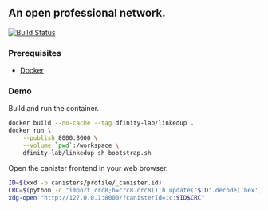 ## An open professional network.

[![Build Status](https://travis-ci.org/dfinity-lab/linkedup.svg?branch=master)](https://travis-ci.org/dfinity-lab/linkedup?branch=master)

### Prerequisites

- [Docker](https://docker.com)

### Demo

Build and run the container.
```bash
docker build --no-cache --tag dfinity-lab/linkedup .
docker run \
    --publish 8000:8000 \
    --volume `pwd`:/workspace \
    dfinity-lab/linkedup sh bootstrap.sh
```

Open the canister frontend in your web browser.
```bash
ID=$(xxd -p canisters/profile/_canister.id)
CRC=$(python -c "import crc8;h=crc8.crc8();h.update('$ID'.decode('hex'));print(h.hexdigest())")
xdg-open "http://127.0.0.1:8000/?canisterId=ic:$ID$CRC"
```

